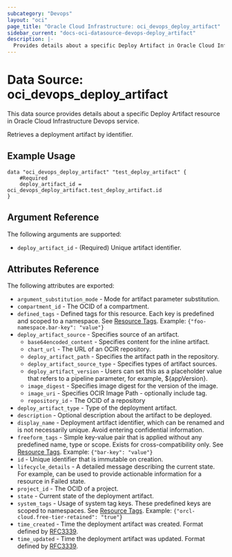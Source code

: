 ```yaml
---
subcategory: "Devops"
layout: "oci"
page_title: "Oracle Cloud Infrastructure: oci_devops_deploy_artifact"
sidebar_current: "docs-oci-datasource-devops-deploy_artifact"
description: |-
  Provides details about a specific Deploy Artifact in Oracle Cloud Infrastructure Devops service
---
```


# Data Source: oci_devops_deploy_artifact
This data source provides details about a specific Deploy Artifact resource in Oracle Cloud Infrastructure Devops service.

Retrieves a deployment artifact by identifier.

## Example Usage

```hcl
data "oci_devops_deploy_artifact" "test_deploy_artifact" {
	#Required
	deploy_artifact_id = oci_devops_deploy_artifact.test_deploy_artifact.id
}
```

## Argument Reference

The following arguments are supported:

* `deploy_artifact_id` - (Required) Unique artifact identifier.


## Attributes Reference

The following attributes are exported:

* `argument_substitution_mode` - Mode for artifact parameter substitution.
* `compartment_id` - The OCID of a compartment.
* `defined_tags` - Defined tags for this resource. Each key is predefined and scoped to a namespace. See [Resource Tags](https://docs.cloud.oracle.com/iaas/Content/General/Concepts/resourcetags.htm). Example: `{"foo-namespace.bar-key": "value"}`
* `deploy_artifact_source` - Specifies source of an artifact.
	* `base64encoded_content` - Specifies content for the inline artifact.
	* `chart_url` - The URL of an OCIR repository.
	* `deploy_artifact_path` - Specifies the artifact path in the repository.
	* `deploy_artifact_source_type` - Specifies types of artifact sources.
	* `deploy_artifact_version` - Users can set this as a placeholder value that refers to a pipeline parameter, for example, ${appVersion}.
	* `image_digest` - Specifies image digest for the version of the image.
	* `image_uri` - Specifies OCIR Image Path - optionally include tag.
	* `repository_id` - The OCID of a repository
* `deploy_artifact_type` - Type of the deployment artifact.
* `description` - Optional description about the artifact to be deployed.
* `display_name` - Deployment artifact identifier, which can be renamed and is not necessarily unique. Avoid entering confidential information.
* `freeform_tags` - Simple key-value pair that is applied without any predefined name, type or scope. Exists for cross-compatibility only.  See [Resource Tags](https://docs.cloud.oracle.com/iaas/Content/General/Concepts/resourcetags.htm). Example: `{"bar-key": "value"}`
* `id` - Unique identifier that is immutable on creation.
* `lifecycle_details` - A detailed message describing the current state. For example, can be used to provide actionable information for a resource in Failed state.
* `project_id` - The OCID of a project.
* `state` - Current state of the deployment artifact.
* `system_tags` - Usage of system tag keys. These predefined keys are scoped to namespaces. See [Resource Tags](https://docs.cloud.oracle.com/iaas/Content/General/Concepts/resourcetags.htm). Example: `{"orcl-cloud.free-tier-retained": "true"}`
* `time_created` - Time the deployment artifact was created. Format defined by [RFC3339](https://datatracker.ietf.org/doc/html/rfc3339).
* `time_updated` - Time the deployment artifact was updated. Format defined by [RFC3339](https://datatracker.ietf.org/doc/html/rfc3339).

